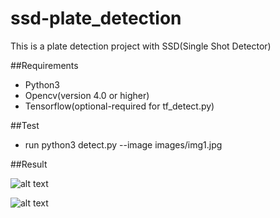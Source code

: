 # ssd-plate_detection
This is a plate detection project with SSD(Single Shot Detector)

##Requirements
- Python3
- Opencv(version 4.0 or higher)
- Tensorflow(optional-required for tf_detect.py)

##Test
- run python3 detect.py --image images/img1.jpg

##Result

![alt text](https://github.com/gkslsahin/ssd-plate_detection/blob/master/output/1.jpg)

![alt text](https://github.com/gkslsahin/ssd-plate_detection/blob/master/output/2.jpg)


